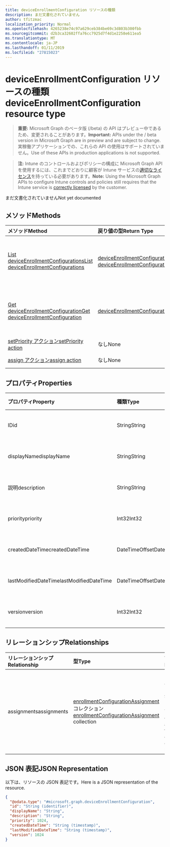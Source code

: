 ```yaml
---
title: deviceEnrollmentConfiguration リソースの種類
description: まだ文書化されていません
author: tfitzmac
localization_priority: Normal
ms.openlocfilehash: 4265238e74c97a629ceb384be69c3d803b300fbb
ms.sourcegitcommit: d2b3ca32602ffa76cc7925d7f4d1e2258e611ea5
ms.translationtype: MT
ms.contentlocale: ja-JP
ms.lasthandoff: 01/11/2019
ms.locfileid: "27815023"
---
```

# <a name="deviceenrollmentconfiguration-resource-type"></a><span data-ttu-id="17efc-103">deviceEnrollmentConfiguration リソースの種類</span><span class="sxs-lookup"><span data-stu-id="17efc-103">deviceEnrollmentConfiguration resource type</span></span>

> <span data-ttu-id="17efc-104">**重要:** Microsoft Graph のベータ版 (/beta) の API はプレビュー中であるため、変更されることがあります。</span><span class="sxs-lookup"><span data-stu-id="17efc-104">**Important:** APIs under the / beta version in Microsoft Graph are in preview and are subject to change.</span></span> <span data-ttu-id="17efc-105">実稼働アプリケーションでの、これらの API の使用はサポートされていません。</span><span class="sxs-lookup"><span data-stu-id="17efc-105">Use of these APIs in production applications is not supported.</span></span>

> <span data-ttu-id="17efc-106">**注:** Intune のコントロールおよびポリシーの構成に Microsoft Graph API を使用するには、これまでどおりに顧客が Intune サービスの[適切なライセンス](https://go.microsoft.com/fwlink/?linkid=839381)を持っている必要があります。</span><span class="sxs-lookup"><span data-stu-id="17efc-106">**Note:** Using the Microsoft Graph APIs to configure Intune controls and policies still requires that the Intune service is [correctly licensed](https://go.microsoft.com/fwlink/?linkid=839381) by the customer.</span></span>

<span data-ttu-id="17efc-107">まだ文書化されていません</span><span class="sxs-lookup"><span data-stu-id="17efc-107">Not yet documented</span></span>
## <a name="methods"></a><span data-ttu-id="17efc-108">メソッド</span><span class="sxs-lookup"><span data-stu-id="17efc-108">Methods</span></span>
|<span data-ttu-id="17efc-109">メソッド</span><span class="sxs-lookup"><span data-stu-id="17efc-109">Method</span></span>|<span data-ttu-id="17efc-110">戻り値の型</span><span class="sxs-lookup"><span data-stu-id="17efc-110">Return Type</span></span>|<span data-ttu-id="17efc-111">説明</span><span class="sxs-lookup"><span data-stu-id="17efc-111">Description</span></span>|
|:---|:---|:---|
|[<span data-ttu-id="17efc-112">List deviceEnrollmentConfigurations</span><span class="sxs-lookup"><span data-stu-id="17efc-112">List deviceEnrollmentConfigurations</span></span>](../api/intune-onboarding-deviceenrollmentconfiguration-list.md)|<span data-ttu-id="17efc-113">[deviceEnrollmentConfiguration](../resources/intune-onboarding-deviceenrollmentconfiguration.md) コレクション</span><span class="sxs-lookup"><span data-stu-id="17efc-113">[deviceEnrollmentConfiguration](../resources/intune-onboarding-deviceenrollmentconfiguration.md) collection</span></span>|<span data-ttu-id="17efc-114">[deviceEnrollmentConfiguration](../resources/intune-onboarding-deviceenrollmentconfiguration.md) オブジェクトのプロパティとリレーションシップをリストします。</span><span class="sxs-lookup"><span data-stu-id="17efc-114">List properties and relationships of the [deviceEnrollmentConfiguration](../resources/intune-onboarding-deviceenrollmentconfiguration.md) objects.</span></span>|
|[<span data-ttu-id="17efc-115">Get deviceEnrollmentConfiguration</span><span class="sxs-lookup"><span data-stu-id="17efc-115">Get deviceEnrollmentConfiguration</span></span>](../api/intune-onboarding-deviceenrollmentconfiguration-get.md)|[<span data-ttu-id="17efc-116">deviceEnrollmentConfiguration</span><span class="sxs-lookup"><span data-stu-id="17efc-116">deviceEnrollmentConfiguration</span></span>](../resources/intune-onboarding-deviceenrollmentconfiguration.md)|<span data-ttu-id="17efc-117">[deviceEnrollmentConfiguration](../resources/intune-onboarding-deviceenrollmentconfiguration.md) オブジェクトのプロパティとリレーションシップを読み取ります。</span><span class="sxs-lookup"><span data-stu-id="17efc-117">Read properties and relationships of the [deviceEnrollmentConfiguration](../resources/intune-onboarding-deviceenrollmentconfiguration.md) object.</span></span>|
|[<span data-ttu-id="17efc-118">setPriority アクション</span><span class="sxs-lookup"><span data-stu-id="17efc-118">setPriority action</span></span>](../api/intune-onboarding-deviceenrollmentconfiguration-setpriority.md)|<span data-ttu-id="17efc-119">なし</span><span class="sxs-lookup"><span data-stu-id="17efc-119">None</span></span>|<span data-ttu-id="17efc-120">まだ文書化されていません</span><span class="sxs-lookup"><span data-stu-id="17efc-120">Not yet documented</span></span>|
|[<span data-ttu-id="17efc-121">assign アクション</span><span class="sxs-lookup"><span data-stu-id="17efc-121">assign action</span></span>](../api/intune-onboarding-deviceenrollmentconfiguration-assign.md)|<span data-ttu-id="17efc-122">なし</span><span class="sxs-lookup"><span data-stu-id="17efc-122">None</span></span>|<span data-ttu-id="17efc-123">まだ文書化されていません</span><span class="sxs-lookup"><span data-stu-id="17efc-123">Not yet documented</span></span>|

## <a name="properties"></a><span data-ttu-id="17efc-124">プロパティ</span><span class="sxs-lookup"><span data-stu-id="17efc-124">Properties</span></span>
|<span data-ttu-id="17efc-125">プロパティ</span><span class="sxs-lookup"><span data-stu-id="17efc-125">Property</span></span>|<span data-ttu-id="17efc-126">種類</span><span class="sxs-lookup"><span data-stu-id="17efc-126">Type</span></span>|<span data-ttu-id="17efc-127">説明</span><span class="sxs-lookup"><span data-stu-id="17efc-127">Description</span></span>|
|:---|:---|:---|
|<span data-ttu-id="17efc-128">ID</span><span class="sxs-lookup"><span data-stu-id="17efc-128">id</span></span>|<span data-ttu-id="17efc-129">String</span><span class="sxs-lookup"><span data-stu-id="17efc-129">String</span></span>|<span data-ttu-id="17efc-130">まだ文書化されていません</span><span class="sxs-lookup"><span data-stu-id="17efc-130">Not yet documented</span></span>|
|<span data-ttu-id="17efc-131">displayName</span><span class="sxs-lookup"><span data-stu-id="17efc-131">displayName</span></span>|<span data-ttu-id="17efc-132">String</span><span class="sxs-lookup"><span data-stu-id="17efc-132">String</span></span>|<span data-ttu-id="17efc-133">まだ文書化されていません</span><span class="sxs-lookup"><span data-stu-id="17efc-133">Not yet documented</span></span>|
|<span data-ttu-id="17efc-134">説明</span><span class="sxs-lookup"><span data-stu-id="17efc-134">description</span></span>|<span data-ttu-id="17efc-135">String</span><span class="sxs-lookup"><span data-stu-id="17efc-135">String</span></span>|<span data-ttu-id="17efc-136">まだ文書化されていません</span><span class="sxs-lookup"><span data-stu-id="17efc-136">Not yet documented</span></span>|
|<span data-ttu-id="17efc-137">priority</span><span class="sxs-lookup"><span data-stu-id="17efc-137">priority</span></span>|<span data-ttu-id="17efc-138">Int32</span><span class="sxs-lookup"><span data-stu-id="17efc-138">Int32</span></span>|<span data-ttu-id="17efc-139">まだ文書化されていません</span><span class="sxs-lookup"><span data-stu-id="17efc-139">Not yet documented</span></span>|
|<span data-ttu-id="17efc-140">createdDateTime</span><span class="sxs-lookup"><span data-stu-id="17efc-140">createdDateTime</span></span>|<span data-ttu-id="17efc-141">DateTimeOffset</span><span class="sxs-lookup"><span data-stu-id="17efc-141">DateTimeOffset</span></span>|<span data-ttu-id="17efc-142">まだ文書化されていません</span><span class="sxs-lookup"><span data-stu-id="17efc-142">Not yet documented</span></span>|
|<span data-ttu-id="17efc-143">lastModifiedDateTime</span><span class="sxs-lookup"><span data-stu-id="17efc-143">lastModifiedDateTime</span></span>|<span data-ttu-id="17efc-144">DateTimeOffset</span><span class="sxs-lookup"><span data-stu-id="17efc-144">DateTimeOffset</span></span>|<span data-ttu-id="17efc-145">まだ文書化されていません</span><span class="sxs-lookup"><span data-stu-id="17efc-145">Not yet documented</span></span>|
|<span data-ttu-id="17efc-146">version</span><span class="sxs-lookup"><span data-stu-id="17efc-146">version</span></span>|<span data-ttu-id="17efc-147">Int32</span><span class="sxs-lookup"><span data-stu-id="17efc-147">Int32</span></span>|<span data-ttu-id="17efc-148">まだ文書化されていません</span><span class="sxs-lookup"><span data-stu-id="17efc-148">Not yet documented</span></span>|

## <a name="relationships"></a><span data-ttu-id="17efc-149">リレーションシップ</span><span class="sxs-lookup"><span data-stu-id="17efc-149">Relationships</span></span>
|<span data-ttu-id="17efc-150">リレーションシップ</span><span class="sxs-lookup"><span data-stu-id="17efc-150">Relationship</span></span>|<span data-ttu-id="17efc-151">型</span><span class="sxs-lookup"><span data-stu-id="17efc-151">Type</span></span>|<span data-ttu-id="17efc-152">説明</span><span class="sxs-lookup"><span data-stu-id="17efc-152">Description</span></span>|
|:---|:---|:---|
|<span data-ttu-id="17efc-153">assignments</span><span class="sxs-lookup"><span data-stu-id="17efc-153">assignments</span></span>|<span data-ttu-id="17efc-154">[enrollmentConfigurationAssignment](../resources/intune-onboarding-enrollmentconfigurationassignment.md) コレクション</span><span class="sxs-lookup"><span data-stu-id="17efc-154">[enrollmentConfigurationAssignment](../resources/intune-onboarding-enrollmentconfigurationassignment.md) collection</span></span>|<span data-ttu-id="17efc-155">デバイスの構成プロファイルのグループ割り当てのリストです。</span><span class="sxs-lookup"><span data-stu-id="17efc-155">The list of group assignments for the device configuration profile.</span></span>|

## <a name="json-representation"></a><span data-ttu-id="17efc-156">JSON 表記</span><span class="sxs-lookup"><span data-stu-id="17efc-156">JSON Representation</span></span>
<span data-ttu-id="17efc-157">以下は、リソースの JSON 表記です。</span><span class="sxs-lookup"><span data-stu-id="17efc-157">Here is a JSON representation of the resource.</span></span>
<!-- {
  "blockType": "resource",
  "keyProperty": "id",
  "@odata.type": "microsoft.graph.deviceEnrollmentConfiguration"
}
-->
``` json
{
  "@odata.type": "#microsoft.graph.deviceEnrollmentConfiguration",
  "id": "String (identifier)",
  "displayName": "String",
  "description": "String",
  "priority": 1024,
  "createdDateTime": "String (timestamp)",
  "lastModifiedDateTime": "String (timestamp)",
  "version": 1024
}
```





